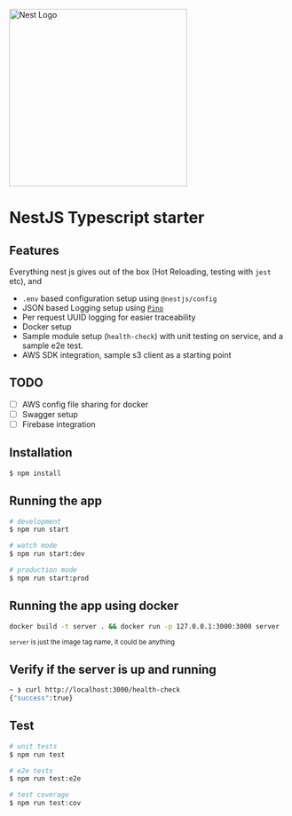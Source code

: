 <p>
  <a href="http://nestjs.com/" target="blank"><img src="https://nestjs.com/img/logo_text.svg" width="320" alt="Nest Logo" /></a>
</p>

# NestJS Typescript starter

## Features

Everything nest js gives out of the box (Hot Reloading, testing with `jest` etc), and

- `.env` based configuration setup using `@nestjs/config`
- JSON based Logging setup using [`Pino`](https://www.npmjs.com/package/pino)
- Per request UUID logging for easier traceability
- Docker setup
- Sample module setup (`health-check`) with unit testing on service, and a sample e2e test.
- AWS SDK integration, sample s3 client as a starting point

## TODO

- [ ] AWS config file sharing for docker
- [ ] Swagger setup
- [ ] Firebase integration

## Installation

```bash
$ npm install
```

## Running the app

```bash
# development
$ npm run start

# watch mode
$ npm run start:dev

# production mode
$ npm run start:prod
```

## Running the app using docker

```bash
docker build -t server . && docker run -p 127.0.0.1:3000:3000 server 
```
<small>`server` is just the image tag name, it could be anything</small>

## Verify if the server is up and running

```bash
~ ❯ curl http://localhost:3000/health-check
{"success":true}
```

## Test

```bash
# unit tests
$ npm run test

# e2e tests
$ npm run test:e2e

# test coverage
$ npm run test:cov
```

